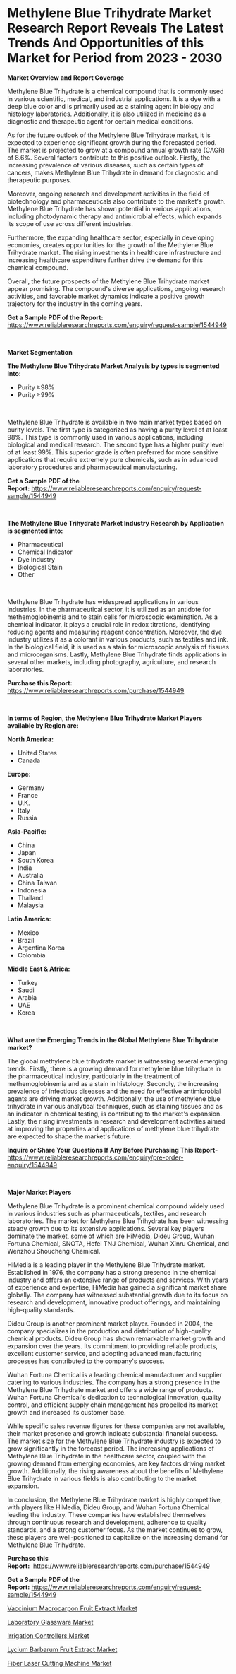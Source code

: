 <p><h1>Methylene Blue Trihydrate Market Research Report Reveals The Latest Trends And Opportunities of this Market for Period from 2023 - 2030</h1></p><p><strong>Market Overview and Report Coverage</strong></p>
<p><p>Methylene Blue Trihydrate is a chemical compound that is commonly used in various scientific, medical, and industrial applications. It is a dye with a deep blue color and is primarily used as a staining agent in biology and histology laboratories. Additionally, it is also utilized in medicine as a diagnostic and therapeutic agent for certain medical conditions.</p><p>As for the future outlook of the Methylene Blue Trihydrate market, it is expected to experience significant growth during the forecasted period. The market is projected to grow at a compound annual growth rate (CAGR) of 8.6%. Several factors contribute to this positive outlook. Firstly, the increasing prevalence of various diseases, such as certain types of cancers, makes Methylene Blue Trihydrate in demand for diagnostic and therapeutic purposes.</p><p>Moreover, ongoing research and development activities in the field of biotechnology and pharmaceuticals also contribute to the market's growth. Methylene Blue Trihydrate has shown potential in various applications, including photodynamic therapy and antimicrobial effects, which expands its scope of use across different industries.</p><p>Furthermore, the expanding healthcare sector, especially in developing economies, creates opportunities for the growth of the Methylene Blue Trihydrate market. The rising investments in healthcare infrastructure and increasing healthcare expenditure further drive the demand for this chemical compound.</p><p>Overall, the future prospects of the Methylene Blue Trihydrate market appear promising. The compound's diverse applications, ongoing research activities, and favorable market dynamics indicate a positive growth trajectory for the industry in the coming years.</p></p>
<p><strong>Get a Sample PDF of the Report:</strong> <a href="https://www.reliableresearchreports.com/enquiry/request-sample/1544949">https://www.reliableresearchreports.com/enquiry/request-sample/1544949</a></p>
<p>&nbsp;</p>
<p><strong>Market Segmentation</strong></p>
<p><strong>The Methylene Blue Trihydrate Market Analysis by types is segmented into:</strong></p>
<p><ul><li>Purity ≥98%</li><li>Purity ≥99%</li></ul></p>
<p>&nbsp;</p>
<p><p>Methylene Blue Trihydrate is available in two main market types based on purity levels. The first type is categorized as having a purity level of at least 98%. This type is commonly used in various applications, including biological and medical research. The second type has a higher purity level of at least 99%. This superior grade is often preferred for more sensitive applications that require extremely pure chemicals, such as in advanced laboratory procedures and pharmaceutical manufacturing.</p></p>
<p><strong>Get a Sample PDF of the Report:</strong>&nbsp;<a href="https://www.reliableresearchreports.com/enquiry/request-sample/1544949">https://www.reliableresearchreports.com/enquiry/request-sample/1544949</a></p>
<p>&nbsp;</p>
<p><strong>The Methylene Blue Trihydrate Market Industry Research by Application is segmented into:</strong></p>
<p><ul><li>Pharmaceutical</li><li>Chemical Indicator</li><li>Dye Industry</li><li>Biological Stain</li><li>Other</li></ul></p>
<p>&nbsp;</p>
<p><p>Methylene Blue Trihydrate has widespread applications in various industries. In the pharmaceutical sector, it is utilized as an antidote for methemoglobinemia and to stain cells for microscopic examination. As a chemical indicator, it plays a crucial role in redox titrations, identifying reducing agents and measuring reagent concentration. Moreover, the dye industry utilizes it as a colorant in various products, such as textiles and ink. In the biological field, it is used as a stain for microscopic analysis of tissues and microorganisms. Lastly, Methylene Blue Trihydrate finds applications in several other markets, including photography, agriculture, and research laboratories.</p></p>
<p><strong>Purchase this Report:</strong>&nbsp; <a href="https://www.reliableresearchreports.com/purchase/1544949">https://www.reliableresearchreports.com/purchase/1544949</a></p>
<p>&nbsp;</p>
<p><strong>In terms of Region, the Methylene Blue Trihydrate Market Players available by Region are:</strong></p>
<p>
    <p> <strong> North America: </strong>
        <ul>
            <li>United States</li>
            <li>Canada</li>
        </ul>
        </p> 
    <p> <strong> Europe: </strong>
        <ul>
            <li>Germany</li>
            <li>France</li>
            <li>U.K.</li>
            <li>Italy</li>
            <li>Russia</li>
        </ul>
        </p> 
    <p> <strong> Asia-Pacific: </strong>
        <ul>
            <li>China</li>
            <li>Japan</li>
            <li>South Korea</li>
            <li>India</li>
            <li>Australia</li>
            <li>China Taiwan</li>
            <li>Indonesia</li>
            <li>Thailand</li>
            <li>Malaysia</li>
        </ul>
        </p> 
    <p> <strong> Latin America: </strong>
        <ul>
            <li>Mexico</li>
            <li>Brazil</li>
            <li>Argentina Korea</li>
            <li>Colombia</li>
        </ul>
        </p> 
    <p> <strong> Middle East & Africa: </strong>
        <ul>
            <li>Turkey</li>
            <li>Saudi</li>
            <li>Arabia</li>
            <li>UAE</li>
            <li>Korea</li>
        </ul>
    </p>
    </p>
<p>&nbsp;</p>
<p><strong>What are the Emerging Trends in the Global Methylene Blue Trihydrate market?</strong></p>
<p><p>The global methylene blue trihydrate market is witnessing several emerging trends. Firstly, there is a growing demand for methylene blue trihydrate in the pharmaceutical industry, particularly in the treatment of methemoglobinemia and as a stain in histology. Secondly, the increasing prevalence of infectious diseases and the need for effective antimicrobial agents are driving market growth. Additionally, the use of methylene blue trihydrate in various analytical techniques, such as staining tissues and as an indicator in chemical testing, is contributing to the market's expansion. Lastly, the rising investments in research and development activities aimed at improving the properties and applications of methylene blue trihydrate are expected to shape the market's future.</p></p>
<p><strong>Inquire or Share Your Questions If Any Before Purchasing This Report</strong>- <a href="https://www.reliableresearchreports.com/enquiry/pre-order-enquiry/1544949">https://www.reliableresearchreports.com/enquiry/pre-order-enquiry/1544949</a></p>
<p>&nbsp;</p>
<p><strong>Major Market Players</strong></p>
<p><p>Methylene Blue Trihydrate is a prominent chemical compound widely used in various industries such as pharmaceuticals, textiles, and research laboratories. The market for Methylene Blue Trihydrate has been witnessing steady growth due to its extensive applications. Several key players dominate the market, some of which are HiMedia, Dideu Group, Wuhan Fortuna Chemical, SNOTA, Hefei TNJ Chemical, Wuhan Xinru Chemical, and Wenzhou Shoucheng Chemical.</p><p>HiMedia is a leading player in the Methylene Blue Trihydrate market. Established in 1976, the company has a strong presence in the chemical industry and offers an extensive range of products and services. With years of experience and expertise, HiMedia has gained a significant market share globally. The company has witnessed substantial growth due to its focus on research and development, innovative product offerings, and maintaining high-quality standards.</p><p>Dideu Group is another prominent market player. Founded in 2004, the company specializes in the production and distribution of high-quality chemical products. Dideu Group has shown remarkable market growth and expansion over the years. Its commitment to providing reliable products, excellent customer service, and adopting advanced manufacturing processes has contributed to the company's success. </p><p>Wuhan Fortuna Chemical is a leading chemical manufacturer and supplier catering to various industries. The company has a strong presence in the Methylene Blue Trihydrate market and offers a wide range of products. Wuhan Fortuna Chemical's dedication to technological innovation, quality control, and efficient supply chain management has propelled its market growth and increased its customer base.</p><p>While specific sales revenue figures for these companies are not available, their market presence and growth indicate substantial financial success. The market size for the Methylene Blue Trihydrate industry is expected to grow significantly in the forecast period. The increasing applications of Methylene Blue Trihydrate in the healthcare sector, coupled with the growing demand from emerging economies, are key factors driving market growth. Additionally, the rising awareness about the benefits of Methylene Blue Trihydrate in various fields is also contributing to the market expansion.</p><p>In conclusion, the Methylene Blue Trihydrate market is highly competitive, with players like HiMedia, Dideu Group, and Wuhan Fortuna Chemical leading the industry. These companies have established themselves through continuous research and development, adherence to quality standards, and a strong customer focus. As the market continues to grow, these players are well-positioned to capitalize on the increasing demand for Methylene Blue Trihydrate.</p></p>
<p><strong>Purchase this Report:</strong>&nbsp;&nbsp;<a href="https://www.reliableresearchreports.com/purchase/1544949">https://www.reliableresearchreports.com/purchase/1544949</a></p>
<p></p>
<p><strong>Get a Sample PDF of the Report:</strong>&nbsp;<a href="https://www.reliableresearchreports.com/enquiry/request-sample/1544949">https://www.reliableresearchreports.com/enquiry/request-sample/1544949</a></p>
<p><p><a href="https://github.com/lilstefpacute/Market-Research-Report-List-1/blob/main/vaccinium-macrocarpon-fruit-extract-market.md">Vaccinium Macrocarpon Fruit Extract Market</a></p><p><a href="https://medium.com/@ravenrussel2023/laboratory-glassware-market-analysis-its-cagr-market-segmentation-and-global-industry-overview-a8bc5a0a7dcb">Laboratory Glassware Market</a></p><p><a href="https://medium.com/@holliswelch2023/decoding-irrigation-controllers-market-metrics-market-share-trends-and-growth-patterns-5d7d691a24ff">Irrigation Controllers Market</a></p><p><a href="https://github.com/rexevange/Market-Research-Report-List-1/blob/main/lycium-barbarum-fruit-extract-market.md">Lycium Barbarum Fruit Extract Market</a></p><p><a href="https://medium.com/@gerardowolf/fiber-laser-cutting-machine-market-trends-forecast-and-competitive-analysis-to-2030-eab5de29dcbd">Fiber Laser Cutting Machine Market</a></p></p>